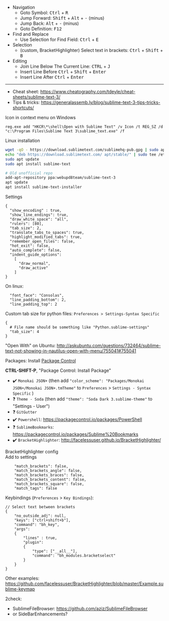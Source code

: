 * Navigation
   * Goto Symbol: <kbd>Ctrl</kbd> + <kbd>R</kbd>
   * Jump Forward: <kbd>Shift</kbd> + <kbd>Alt</kbd> + <kbd>-</kbd> (minus)
   * Jump Back: <kbd>Alt</kbd> + <kbd>-</kbd> (minus)
   * Goto Definition: <kbd>F12</kbd>
* Find and Replace
   * Use Selection for Find Field: <kbd>Ctrl</kbd> + <kbd>E</kbd>
* Selection
   * (custom, BracketHighlighter) Select text in brackets: <kbd>Ctrl</kbd> + <kbd>Shift</kbd> + <kbd>B</kbd>
* Editing
   * Join Line Below The Current Line: <kbd>CTRL</kbd> + <kbd>J</kbd>
   * Insert Line Before <kbd>Ctrl</kbd> + <kbd>Shift</kbd> + <kbd>Enter</kbd>
   * Insert Line After <kbd>Ctrl</kbd> + <kbd>Enter</kbd>

------
* Cheat sheet: https://www.cheatography.com/tdeyle/cheat-sheets/sublime-text-3/
* Tips & tricks: https://generalassemb.ly/blog/sublime-text-3-tips-tricks-shortcuts/

Icon in context menu on Windows
```
reg.exe add "HKCR\*\shell\Open with Sublime Text" /v Icon /t REG_SZ /d "c:\Program Files\Sublime Text 3\sublime_text.exe" /f
```
Linux installation
```bash
wget -qO - https://download.sublimetext.com/sublimehq-pub.gpg | sudo apt-key add -
echo "deb https://download.sublimetext.com/ apt/stable/" | sudo tee /etc/apt/sources.list.d/sublime-text.list
sudo apt update
sudo apt install sublime-text

# Old unofficial repo
add-apt-repository ppa:webupd8team/sublime-text-3
apt update
apt install sublime-text-installer
```
Settings
```
{
  "show_encoding" : true,
  "show_line_endings": true,
  "draw_white_space": "all",
  "rulers": [80],
  "tab_size": 2,
  "translate_tabs_to_spaces": true,
  "highlight_modified_tabs": true,
  "remember_open_files": false,
  "hot_exit": false,
  "auto_complete": false,
  "indent_guide_options":
    [
      "draw_normal",
      "draw_active"
    ]
}
```
On linux:
```
  "font_face": "Consolas",
  "line_padding_bottom": 2,
  "line_padding_top": 2
```
Custom tab size for python files: `Preferences > Settings-Syntax Specific`
```
{
  # File name should be something like "Python.sublime-settings"
  "tab_size": 4
}
```

"Open With" on Ubuntu: http://askubuntu.com/questions/732464/sublime-text-not-showing-in-nautilus-open-with-menu/755041#755041

Packages:
Install [Package Control](https://packagecontrol.io/installation#st3)

**CTRL-SHIFT-P**, "Package Control: Install Package"

* :heavy_check_mark: `Monokai JSON+` (then add `"color_scheme": "Packages/Monokai JSON+/Monokai JSON+.tmTheme"` to `Preferences` > `Settings - Syntax Specific` )
* :question: `Theme - Soda` (then add `"theme": "Soda Dark 3.sublime-theme"` to "Settings - User")
* :question: `GitGutter`
* :heavy_check_mark: `Powershell`: https://packagecontrol.io/packages/PowerShell
* :question: `SublimeBookmarks`: https://packagecontrol.io/packages/Sublime%20Bookmarks
* :heavy_check_mark: `BracketHighlighter`: http://facelessuser.github.io/BracketHighlighter/

BracketHighlighter config  
Add to settings
```
    "match_brackets": false,
    "match_brackets_angle": false,
    "match_brackets_braces": false,
    "match_brackets_content": false,
    "match_brackets_square": false,
    "match_tags": false
```
Keybindings (`Preferences` > `Key Bindings`):
```
// Select text between brackets
{
    "no_outside_adj": null,
    "keys": ["ctrl+shift+b"],
    "command": "bh_key",
    "args":
    {
        "lines" : true,
        "plugin":
        {
            "type": ["__all__"],
            "command": "bh_modules.bracketselect"
        }
    }
}
```
Other examples: https://github.com/facelessuser/BracketHighlighter/blob/master/Example.sublime-keymap

2check:
* SublimeFileBrowser: https://github.com/aziz/SublimeFileBrowser
* or SideBarEnhancements?
